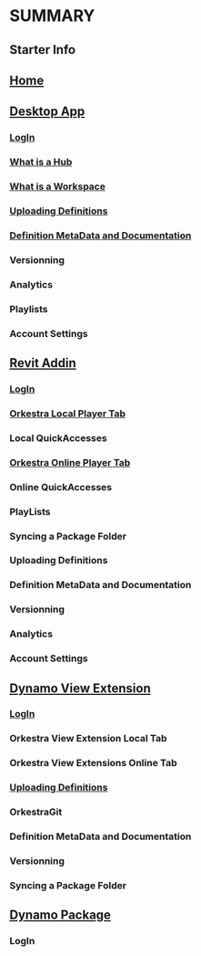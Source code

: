 # SUMMARY

## Starter Info

## [Home](https://github.com/MostafaElAyoubi/Orkestra_Online/wiki)

## [Desktop App](https://github.com/MostafaElAyoubi/Orkestra_Online/wiki/Orkestra-Desktop-App)

### [LogIn](https://github.com/MostafaElAyoubi/Orkestra_Online/wiki/Login-From-Desktop-App)

### [What is a Hub](https://github.com/MostafaElAyoubi/Orkestra_Online/wiki/What-is-a-Hub%3F)

### [What is a Workspace](https://github.com/MostafaElAyoubi/Orkestra_Online/wiki/What-is-a-Workspace)

### [Uploading Definitions](https://github.com/MostafaElAyoubi/Orkestra_Online/wiki/Upload-Definitions)

### [Definition MetaData and Documentation](https://github.com/MostafaElAyoubi/Orkestra_Online/wiki/Definition-MetaData-and-Documentation)

### Versionning

### Analytics

### Playlists

### Account Settings

## [Revit Addin](https://github.com/MostafaElAyoubi/Orkestra_Online/wiki/Orkestra-Revit-Addin)

### [LogIn](https://github.com/MostafaElAyoubi/Orkestra_Online/wiki/Login-from-Revit-Addin)

### [Orkestra Local Player Tab](https://github.com/MostafaElAyoubi/Orkestra_Online/wiki/Orkestra-Local-Player-Tab)

### Local QuickAccesses

### [Orkestra Online Player Tab](https://github.com/MostafaElAyoubi/Orkestra_Online/wiki/Orkestra-Online-Player-Tab)

### Online QuickAccesses

### PlayLists

### Syncing a Package Folder

### Uploading Definitions

### Definition MetaData and Documentation

### Versionning

### Analytics

### Account Settings

## [Dynamo View Extension](https://github.com/MostafaElAyoubi/Orkestra_Online/wiki/Orkestra-View-Extension)

### [LogIn](https://github.com/MostafaElAyoubi/Orkestra_Online/wiki/Login-From-Dynamo-View-Extension)

### Orkestra View Extension Local Tab

### Orkestra View Extensions Online Tab

### [Uploading Definitions](https://github.com/MostafaElAyoubi/Orkestra_Online/wiki/Orkestra-Dynamo-View-Extension-:-Uploading-Definitions)

### OrkestraGit

### Definition MetaData and Documentation

### Versionning

### Syncing a Package Folder

## [Dynamo Package](https://github.com/MostafaElAyoubi/Orkestra_Online/wiki/Orkestra-Dynamo-Package)

### LogIn

